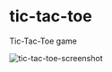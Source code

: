 # tic-tac-toe

Tic-Tac-Toe game

![tic-tac-toe-screenshot](https://github.com/finnian-smith/tic-tac-toe/assets/57259205/a248299c-c5ac-4dbf-91f5-c86780a7e1e9)
